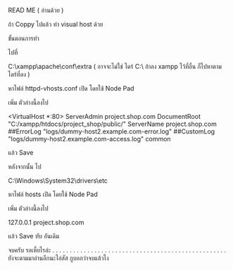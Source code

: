 READ ME ( อ่านด้วย )

ถ้า Coppy ไปแล้ว ทำ visual host ด้วย

ขั้นตอนการทำ 

ไปที่

C:\xampp\apache\conf\extra    ( อาจจะไม่ใช่ ไดร์ C:\\ ถ้าลง xampp ไว้ที่อื่น ก็ไปหาตาม ไดร์ที่ลง )

หาไฟล์ httpd-vhosts.conf  เปิด โดยใช้ Node Pad

เพิ่ม ตัวล่างนี้ลงไป

<VirtualHost *:80>
    ServerAdmin project.shop.com
    DocumentRoot "C:/xampp/htdocs/project_shop/public/"
    ServerName  project.shop.com   
    ##ErrorLog "logs/dummy-host2.example.com-error.log"
    ##CustomLog "logs/dummy-host2.example.com-access.log" common
</VirtualHost>

แล้ว Save

หลังจากนั้น ไป

C:\Windows\System32\drivers\etc

หาไฟล์  hosts เปิด โดยใช้ Node Pad 

เพิ่ม ตัวล่างนี้ลงไป

127.0.0.1	project.shop.com

แล้ว Save ทับ อันเดิม

จบครับ รอเหี้ยไรล่ะ
.
.
.
.
.
.
.
.
.
.
.
.
.
.
.
.
.
.
.
.
.
.
.
.
.
.
.
.
.
.
.
.
.
.
.
.
.
.
.
.
.
.
.
.
.
.
.
.
.
.
ยังจะตามมาอ่านอีกนะไอ่สัส กูบอกว่าจบแล้วไง
